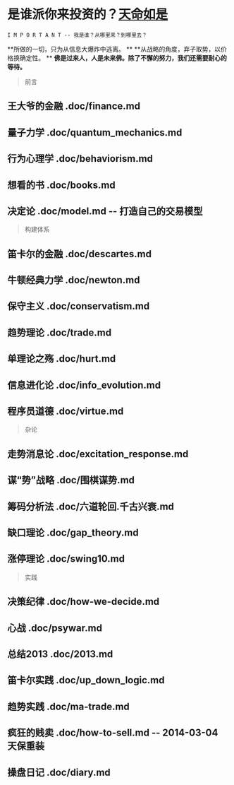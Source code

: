 # 是谁派你来投资的？[天命如是](http://news.imeigu.com/a/1306330639828.html)

    I M P O R T A N T -- 我是谁？从哪里来？到哪里去？

  **所做的一切，只为从信息大爆炸中逃离。                          **
  **从战略的角度，弃子取势，以价格换确定性。                      **
  **佛是过来人，人是未来佛。除了不懈的努力，我们还需要耐心的等待。**

> 前言

## 王大爷的金融   .doc/finance.md
## 量子力学       .doc/quantum_mechanics.md
## 行为心理学     .doc/behaviorism.md
## 想看的书       .doc/books.md
## 决定论         .doc/model.md                 -- 打造自己的交易模型

> 构建体系

## 笛卡尔的金融   .doc/descartes.md
## 牛顿经典力学   .doc/newton.md

## 保守主义       .doc/conservatism.md
## 趋势理论       .doc/trade.md
## 单理论之殇     .doc/hurt.md
## 信息进化论     .doc/info_evolution.md

## 程序员道德     .doc/virtue.md

> 杂论

## 走势消息论     .doc/excitation_response.md
## 谋“势”战略     .doc/围棋谋势.md
## 筹码分析法     .doc/六道轮回.千古兴衰.md
## 缺口理论       .doc/gap_theory.md
## 涨停理论       .doc/swing10.md

> 实践

## 决策纪律       .doc/how-we-decide.md
## 心战           .doc/psywar.md
## 总结2013       .doc/2013.md
## 笛卡尔实践     .doc/up_down_logic.md         
## 趋势实践       .doc/ma-trade.md              
## 疯狂的贱卖     .doc/how-to-sell.md           -- 2014-03-04 天保重装

## 操盘日记       .doc/diary.md
